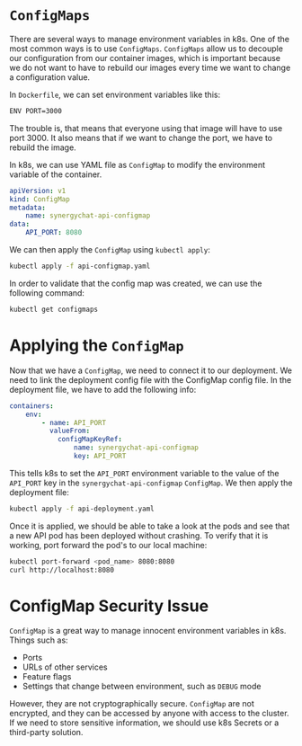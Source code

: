 # `ConfigMaps`

There are several ways to manage environment variables in k8s. One of the most
common ways is to use `ConfigMaps`. `ConfigMaps` allow us to decouple our
configuration from our container images, which is important because we do not
want to have to rebuild our images every time we want to change a configuration
value.

In `Dockerfile`, we can set environment variables like this:

```bash
ENV PORT=3000
```

The trouble is, that means that everyone using that image will have to use port
3000. It also means that if we want to change the port, we have to rebuild the 
image.

In k8s, we can use YAML file as `ConfigMap` to modify the environment variable
of the container.

```yaml
apiVersion: v1
kind: ConfigMap
metadata:
    name: synergychat-api-configmap
data:
    API_PORT: 8080
```

We can then apply the `ConfigMap` using `kubectl apply`:

```bash
kubectl apply -f api-configmap.yaml
```

In order to validate that the config map was created, we can use the following
command:

```bash
kubectl get configmaps
```

# Applying the `ConfigMap`

Now that we have a `ConfigMap`, we need to connect it to our deployment. We need
to link the deployment config file with the ConfigMap config file. In the
deployment file, we have to add the following info:

```yaml
containers:
    env:
        - name: API_PORT
          valueFrom:
            configMapKeyRef:
                name: synergychat-api-configmap
                key: API_PORT
```

This tells k8s to set the `API_PORT` environment variable to the value of the
`API_PORT` key in the `synergychat-api-configmap` `ConfigMap`. We then apply the
deployment file:

```bash
kubectl apply -f api-deployment.yaml
```

Once it is applied, we should be able to take a look at the pods and see that a
new API pod has been deployed without crashing. To verify that it is working,
port forward the pod's to our local machine:

```bash
kubectl port-forward <pod_name> 8080:8080
curl http://localhost:8080
```

# ConfigMap Security Issue

`ConfigMap` is a great way to manage innocent environment variables in k8s.
Things such as:
- Ports
- URLs of other services
- Feature flags
- Settings that change between environment, such as `DEBUG` mode

However, they are not cryptographically secure. `ConfigMap` are not encrypted,
and they can be accessed by anyone with access to the cluster. If we need to
store sensitive information, we should use k8s Secrets or a third-party
solution.
